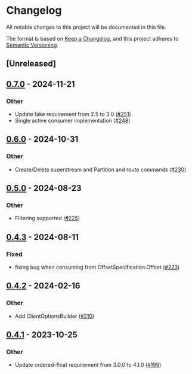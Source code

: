 # Changelog
All notable changes to this project will be documented in this file.

The format is based on [Keep a Changelog](https://keepachangelog.com/en/1.0.0/),
and this project adheres to [Semantic Versioning](https://semver.org/spec/v2.0.0.html).

## [Unreleased]

## [0.7.0](https://github.com/rabbitmq/rabbitmq-stream-rust-client/compare/rabbitmq-stream-protocol-v0.6.0...rabbitmq-stream-protocol-v0.7.0) - 2024-11-21

### Other

- Update fake requirement from 2.5 to 3.0 ([#251](https://github.com/rabbitmq/rabbitmq-stream-rust-client/pull/251))
- Single active consumer implementation ([#248](https://github.com/rabbitmq/rabbitmq-stream-rust-client/pull/248))

## [0.6.0](https://github.com/rabbitmq/rabbitmq-stream-rust-client/compare/rabbitmq-stream-protocol-v0.5.0...rabbitmq-stream-protocol-v0.6.0) - 2024-10-31

### Other

- Create/Delete superstream and Partition and route commands ([#230](https://github.com/rabbitmq/rabbitmq-stream-rust-client/pull/230))

## [0.5.0](https://github.com/rabbitmq/rabbitmq-stream-rust-client/compare/rabbitmq-stream-protocol-v0.4.3...rabbitmq-stream-protocol-v0.5.0) - 2024-08-23

### Other
- Filtering supported ([#225](https://github.com/rabbitmq/rabbitmq-stream-rust-client/pull/225))

## [0.4.3](https://github.com/rabbitmq/rabbitmq-stream-rust-client/compare/rabbitmq-stream-protocol-v0.4.2...rabbitmq-stream-protocol-v0.4.3) - 2024-08-11

### Fixed
- fixing bug when consuming from OffsetSpecification:Offset ([#223](https://github.com/rabbitmq/rabbitmq-stream-rust-client/pull/223))

## [0.4.2](https://github.com/rabbitmq/rabbitmq-stream-rust-client/compare/rabbitmq-stream-protocol-v0.4.1...rabbitmq-stream-protocol-v0.4.2) - 2024-02-16

### Other
- Add ClientOptionsBuilder ([#210](https://github.com/rabbitmq/rabbitmq-stream-rust-client/pull/210))

## [0.4.1](https://github.com/rabbitmq/rabbitmq-stream-rust-client/compare/rabbitmq-stream-protocol-v0.4.0...rabbitmq-stream-protocol-v0.4.1) - 2023-10-25

### Other
- Update ordered-float requirement from 3.0.0 to 4.1.0 ([#199](https://github.com/rabbitmq/rabbitmq-stream-rust-client/pull/199))
